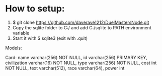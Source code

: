 # How to setup:

1. $ git clone https://github.com/daverave1212/DuelMastersNode.git
2. Copy the sqlite folder to C:/ and add C:/sqlite to PATH environment variable
3. Start it with $ sqlite3 (exit with .quit)

Models:

Card:
    name varchar(256) NOT NULL,
    id varchar(256) PRIMARY KEY,
    civilization varchar(16) NOT NULL,
    type varchar(256) NOT NULL,
    cost int NOT NULL,
    text varchar(512),
    race varchar(64),
    power int

	
	